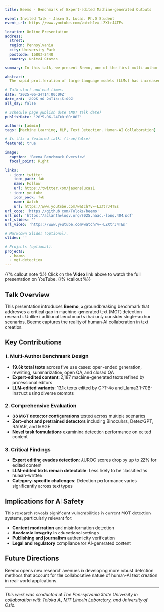 ```yaml
---
title: Beemo - Benchmark of Expert-edited Machine-generated Outputs

event: Invited Talk - Jason S. Lucas, Ph.D Student
event_url: https://www.youtube.com/watch?v=-LZXtrJ4TEs

location: Online Presentation
address:
  street: 
  region: Pennsylvania
  city: University Park
  postcode: 16802-2440
  country: United States

summary: In this talk, we present Beemo, one of the first multi-author benchmarks for machine-generated text (MGT) detection that includes expert-edited responses. Our benchmark comprises 19.6k texts spanning human-written, machine-generated, and expert-edited content across five use cases. We evaluate 33 MGT detector configurations and reveal that expert-based editing effectively evades detection, while LLM-edited texts remain more detectable than human-authored content.

abstract: 
  The rapid proliferation of large language models (LLMs) has increased the volume of machine-generated texts and blurred text authorship across various domains. However, most existing MGT benchmarks focus on single-author scenarios, comprising only human-written and machine-generated texts. This conventional design fails to capture practical multi-author scenarios where users refine LLM responses for natural flow, coherence, and factual correctness. We introduce Beemo (Benchmark of Expert-edited Machine-generated Outputs), which includes 6.5k texts written by humans, generated by ten instruction-finetuned LLMs, and edited by expert annotators for various use cases ranging from creative writing to summarization. Beemo additionally comprises 13.1k machine-generated and LLM-edited texts, enabling diverse MGT detection evaluation across various edit types. We evaluate 33 configurations of MGT detectors in different experimental setups and find that expert-based editing evades MGT detection, while LLM-edited texts are unlikely to be recognized as human-written. Our work underscores the need for more sophisticated detection methods that account for the collaborative nature of human-AI text creation in real-world scenarios.

# Talk start and end times.
date: '2025-06-24T14:00:00Z'
date_end: '2025-06-24T14:45:00Z'
all_day: false

# Schedule page publish date (NOT talk date).
publishDate: '2025-06-24T00:00:00Z'

authors: [admin]
tags: [Machine Learning, NLP, Text Detection, Human-AI Collaboration]

# Is this a featured talk? (true/false)
featured: true

image:
  caption: 'Beemo Benchmark Overview'
  focal_point: Right

links:
  - icon: twitter
    icon_pack: fab
    name: Follow
    url: https://twitter.com/jasonslucas1
  - icon: youtube
    icon_pack: fab
    name: Watch
    url: https://www.youtube.com/watch?v=-LZXtrJ4TEs
url_code: 'https://github.com/Toloka/beemo'
url_pdf: 'https://aclanthology.org/2025.naacl-long.404.pdf'
url_slides: ''
url_video: 'https://www.youtube.com/watch?v=-LZXtrJ4TEs'

# Markdown Slides (optional).
slides: ""

# Projects (optional).
projects:
  - beemo
  - mgt-detection
---
```


{{% callout note %}}
Click on the **Video** link above to watch the full presentation on YouTube.
{{% /callout %}}

## Talk Overview

This presentation introduces **Beemo**, a groundbreaking benchmark that addresses a critical gap in machine-generated text (MGT) detection research. Unlike traditional benchmarks that only consider single-author scenarios, Beemo captures the reality of human-AI collaboration in text creation.

## Key Contributions

### 1. Multi-Author Benchmark Design
- **19.6k total texts** across five use cases: open-ended generation, rewriting, summarization, open QA, and closed QA
- **Expert-edited content**: 2,187 machine-generated texts refined by professional editors
- **LLM-edited variants**: 13.1k texts edited by GPT-4o and Llama3.1-70B-Instruct using diverse prompts

### 2. Comprehensive Evaluation
- **33 MGT detector configurations** tested across multiple scenarios
- **Zero-shot and pretrained detectors** including Binoculars, DetectGPT, RADAR, and MAGE
- **Novel task formulations** examining detection performance on edited content

### 3. Critical Findings
- **Expert editing evades detection**: AUROC scores drop by up to 22% for edited content
- **LLM-edited texts remain detectable**: Less likely to be classified as human-written
- **Category-specific challenges**: Detection performance varies significantly across text types

## Implications for AI Safety

This research reveals significant vulnerabilities in current MGT detection systems, particularly relevant for:
- **Content moderation** and misinformation detection
- **Academic integrity** in educational settings  
- **Publishing and journalism** authenticity verification
- **Legal and regulatory** compliance for AI-generated content

## Future Directions

Beemo opens new research avenues in developing more robust detection methods that account for the collaborative nature of human-AI text creation in real-world applications.

---

*This work was conducted at The Pennsylvania State University in collaboration with Toloka AI, MIT Lincoln Laboratory, and University of Oslo.*